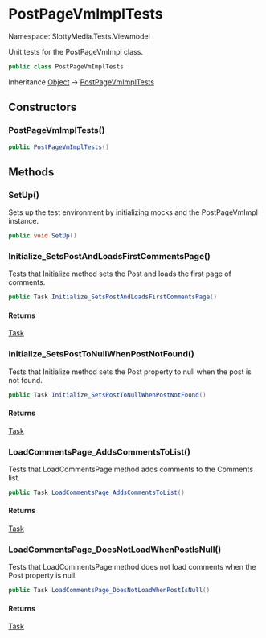 # PostPageVmImplTests

Namespace: SlottyMedia.Tests.Viewmodel

Unit tests for the PostPageVmImpl class.

```csharp
public class PostPageVmImplTests
```

Inheritance [Object](https://docs.microsoft.com/en-us/dotnet/api/system.object) → [PostPageVmImplTests](./slottymedia.tests.viewmodel.postpagevmimpltests.md)

## Constructors

### **PostPageVmImplTests()**

```csharp
public PostPageVmImplTests()
```

## Methods

### **SetUp()**

Sets up the test environment by initializing mocks and the PostPageVmImpl instance.

```csharp
public void SetUp()
```

### **Initialize_SetsPostAndLoadsFirstCommentsPage()**

Tests that Initialize method sets the Post and loads the first page of comments.

```csharp
public Task Initialize_SetsPostAndLoadsFirstCommentsPage()
```

#### Returns

[Task](https://docs.microsoft.com/en-us/dotnet/api/system.threading.tasks.task)<br>

### **Initialize_SetsPostToNullWhenPostNotFound()**

Tests that Initialize method sets the Post property to null when the post is not found.

```csharp
public Task Initialize_SetsPostToNullWhenPostNotFound()
```

#### Returns

[Task](https://docs.microsoft.com/en-us/dotnet/api/system.threading.tasks.task)<br>

### **LoadCommentsPage_AddsCommentsToList()**

Tests that LoadCommentsPage method adds comments to the Comments list.

```csharp
public Task LoadCommentsPage_AddsCommentsToList()
```

#### Returns

[Task](https://docs.microsoft.com/en-us/dotnet/api/system.threading.tasks.task)<br>

### **LoadCommentsPage_DoesNotLoadWhenPostIsNull()**

Tests that LoadCommentsPage method does not load comments when the Post property is null.

```csharp
public Task LoadCommentsPage_DoesNotLoadWhenPostIsNull()
```

#### Returns

[Task](https://docs.microsoft.com/en-us/dotnet/api/system.threading.tasks.task)<br>
